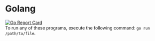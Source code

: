 # Golang
[![Go Report Card](https://goreportcard.com/badge/github.com/safinsingh/golang)](https://goreportcard.com/report/github.com/safinsingh/golang)
<br>
To run any of these programs, execute the following command: `go run /path/to/file`.
